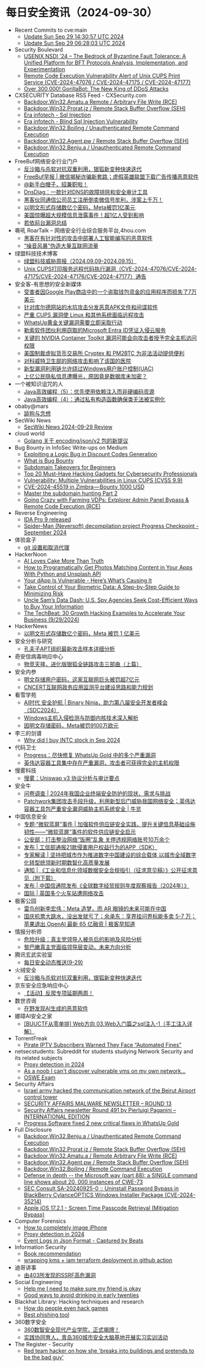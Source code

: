 # 每日安全资讯（2024-09-30）

- Recent Commits to cve:main
  - [Update Sun Sep 29 14:30:57 UTC 2024](https://github.com/trickest/cve/commit/6107d30bcb46b17cdd930d51b6caaafffcb0d2a5)
  - [Update Sun Sep 29 06:28:03 UTC 2024](https://github.com/trickest/cve/commit/71938276fa511d952c3f542271d02ffcba925824)
- Security Boulevard
  - [USENIX NSDI ’24 – The Bedrock of Byzantine Fault Tolerance: A Unified Platform for BFT Protocols Analysis, Implementation, and Experimentation](https://securityboulevard.com/2024/09/usenix-nsdi-24-the-bedrock-of-byzantine-fault-tolerance-a-unified-platform-for-bft-protocols-analysis-implementation-and-experimentation/)
  - [Remote Code Execution Vulnerability Alert of Unix CUPS Print Service (CVE-2024-47076 / CVE-2024-47175 / CVE-2024-47177)](https://securityboulevard.com/2024/09/remote-code-execution-vulnerability-alert-of-unix-cups-print-service-cve-2024-47076-cve-2024-47175-cve-2024-47177/)
  - [Over 300,000! GorillaBot: The New King of DDoS Attacks](https://securityboulevard.com/2024/09/over-300000-gorillabot-the-new-king-of-ddos-attacks/)
- CXSECURITY Database RSS Feed - CXSecurity.com
  - [Backdoor.Win32.Amatu.a Remote  / Arbitrary File Write (RCE)](https://cxsecurity.com/issue/WLB-2024090048)
  - [Backdoor.Win32.Prorat.jz  / Remote Stack Buffer Overflow (SEH)](https://cxsecurity.com/issue/WLB-2024090047)
  - [Era infotech - Sql Injection](https://cxsecurity.com/issue/WLB-2024090046)
  - [Era infotech - Blind Sql Injection Vulnerability](https://cxsecurity.com/issue/WLB-2024090045)
  - [Backdoor.Win32.Boiling  / Unauthenticated Remote Command Execution](https://cxsecurity.com/issue/WLB-2024090044)
  - [Backdoor.Win32.Agent.pw  / Remote Stack Buffer Overflow (SEH)](https://cxsecurity.com/issue/WLB-2024090043)
  - [Backdoor.Win32.Benju.a  / Unauthenticated Remote Command Execution](https://cxsecurity.com/issue/WLB-2024090042)
- FreeBuf网络安全行业门户
  - [反沙箱与杀软对抗双重利用，银狐新变种快速迭代](https://www.freebuf.com/articles/others-articles/412057.html)
  - [FreeBuf早报 | 微信揭秘诈骗新套路；虚假英雄联盟下载广告传播恶意软件](https://www.freebuf.com/news/412028.html)
  - [@新手白帽子，招兼职啦！](https://www.freebuf.com/articles/others-articles/412026.html)
  - [DnsDiag：一款针对DNS的故障排除和安全审计工具](https://www.freebuf.com/sectool/412020.html)
  - [黑客伙同通信公司员工注册倒卖微信号牟利，涉案上千万！](https://www.freebuf.com/news/412017.html)
  - [以明文形式存储数亿个密码，Meta被罚1亿美元](https://www.freebuf.com/articles/412005.html)
  - [美国惊曝超大规模信息泄露事件！超1亿人受到影响](https://www.freebuf.com/news/411989.html)
  - [若依前台漏洞总结](https://www.freebuf.com/articles/web/411980.html)
- 嘶吼 RoarTalk – 网络安全行业综合服务平台,4hou.com
  - [黑客在有针对性的攻击中部署人工智能编写的恶意软件](https://www.4hou.com/posts/YZM0)
  - [“噪音风暴”伪造大量互联网流量](https://www.4hou.com/posts/gy29)
- 绿盟科技技术博客
  - [绿盟科技威胁周报（2024.09.09-2024.09.15）](https://blog.nsfocus.net/weeklyreport202438/)
  - [Unix CUPS打印服务远程代码执行漏洞（CVE-2024-47076/CVE-2024-47175/CVE-2024-47176/CVE-2024-47177）通告](https://blog.nsfocus.net/unix-cupscve-2024-47076-cve-2024-47175-cve-2024-47176-cve-2024-47177/)
- 安全客-有思想的安全新媒体
  - [受害者因Google Play商店中的一个盗取钱包资金的应用程序而损失了7万美元](https://www.anquanke.com/post/id/300515)
  - [针对库尔德网站的水坑攻击分发恶意APK文件和间谍软件](https://www.anquanke.com/post/id/300519)
  - [严重 CUPS 漏洞使 Linux 和其他系统面临远程攻击](https://www.anquanke.com/post/id/300521)
  - [WhatsUp黄金关键漏洞需要立即采取行动](https://www.anquanke.com/post/id/300524)
  - [勒索软件团伙利用窃取的Microsoft Entra ID凭证入侵云服务](https://www.anquanke.com/post/id/300526)
  - [关键的 NVIDIA Container Toolkit 漏洞可能会向攻击者授予完全主机访问权限](https://www.anquanke.com/post/id/300528)
  - [美国制裁虚拟货币交易所 Cryptex 和 PM2BTC 为非法活动提供便利](https://www.anquanke.com/post/id/300531)
  - [对科威特卫生部的网络攻击影响了该国的医院](https://www.anquanke.com/post/id/300533)
  - [新型漏洞利用链允许绕过Windows用户账户控制(UAC)](https://www.anquanke.com/post/id/300536)
  - [上亿公民隐私信息遭曝光，原因竟是数据库未加密？](https://www.anquanke.com/post/id/300539)
- 一个被知识诅咒的人
  - [Java高效编程（5）：优先使用依赖注入而非硬编码资源](https://blog.csdn.net/nokiaguy/article/details/142619591)
  - [Java高效编程（4）：通过私有构造函数确保类无法被实例化](https://blog.csdn.net/nokiaguy/article/details/142619462)
- obaby@mars
  - [舔狗与念想](https://h4ck.org.cn/2024/09/18237)
- SecWiki News
  - [SecWiki News 2024-09-29 Review](http://www.sec-wiki.com/?2024-09-29)
- cloud world
  - [Golang 关于 encoding/json/v2 包的新提议](https://cloudsjhan.github.io/2024/09/29/Golang-%E5%85%B3%E4%BA%8E-encoding-json-v2-%E5%8C%85%E7%9A%84%E6%96%B0%E6%8F%90%E8%AE%AE/)
- Bug Bounty in InfoSec Write-ups on Medium
  - [Exploiting a Logic Bug in Discount Codes Generation](https://infosecwriteups.com/exploiting-a-logic-bug-in-discount-code-generation-a7f624bb396f?source=rss----7b722bfd1b8d--bug_bounty)
  - [What is Bug Bounty](https://infosecwriteups.com/what-is-bug-bounty-fc9fe6a73e16?source=rss----7b722bfd1b8d--bug_bounty)
  - [Subdomain Takeovers for Beginners](https://infosecwriteups.com/subdomain-takeovers-for-beginners-a51ed74db543?source=rss----7b722bfd1b8d--bug_bounty)
  - [Top 20 Must-Have Hacking Gadgets for Cybersecurity Professionals](https://infosecwriteups.com/top-20-must-have-hacking-gadgets-for-cybersecurity-professionals-bec4dfe896cf?source=rss----7b722bfd1b8d--bug_bounty)
  - [Vulnerability: Multiple Vulnerabilities in Linux CUPS (CVSS 9.9)](https://infosecwriteups.com/vulnerability-multiple-vulnerabilities-in-linux-cups-cvss-9-9-49dbdcd73cb0?source=rss----7b722bfd1b8d--bug_bounty)
  - [CVE-2024–45519 in Zimbra — Bounty 1000 USD](https://infosecwriteups.com/cve-2024-45519-in-zimbra-bounty-1000-usd-0304b2a813f3?source=rss----7b722bfd1b8d--bug_bounty)
  - [Master the subdomain hunting Part 2](https://infosecwriteups.com/master-the-subdomain-hunting-part-2-dea0ee035019?source=rss----7b722bfd1b8d--bug_bounty)
  - [Going Crazy with Farming VDPs: Extplorer Admin Panel Bypass & Remote Code Execution (RCE)](https://infosecwriteups.com/going-crazy-with-farming-vdps-extplorer-admin-panel-bypass-remote-code-execution-rce-ed6ae27bbce9?source=rss----7b722bfd1b8d--bug_bounty)
- Reverse Engineering
  - [IDA Pro 9 released](https://www.reddit.com/r/ReverseEngineering/comments/1fsfz4r/ida_pro_9_released/)
  - [Spider-Man (Neversoft) decompilation project Progress Checkpoint - September 2024](https://www.reddit.com/r/ReverseEngineering/comments/1fs898f/spiderman_neversoft_decompilation_project/)
- 体验盒子
  - [git 设置和取消代理](https://www.uedbox.com/post/69715/)
- HackerNoon
  - [AI Loves Cake More Than Truth](https://hackernoon.com/ai-loves-cake-more-than-truth?source=rss)
  - [How to Programatically Get Photos Matching Content in Your Apps With Python and Unsplash API](https://hackernoon.com/how-to-programatically-get-photos-matching-content-in-your-apps-with-python-and-unsplash-api?source=rss)
  - [Your dApp Is Vulnerable - Here’s What’s Causing It](https://hackernoon.com/your-dapp-is-vulnerable-heres-whats-causing-it?source=rss)
  - [Take Control of Your Biometric Data: 
A Step-by-Step Guide to Minimizing Risk](https://hackernoon.com/take-control-of-your-biometric-data-a-step-by-step-guide-to-minimizing-risk?source=rss)
  - [Uncle Sam’s Data Dash: U.S. Spy Agencies Seek Cost-Efficient Ways to Buy Your Information](https://hackernoon.com/uncle-sams-data-dash-us-spy-agencies-seek-cost-efficient-ways-to-buy-your-information?source=rss)
  - [The TechBeat: 30 Growth Hacking Examples to Accelerate Your Business (9/29/2024)](https://hackernoon.com/9-29-2024-techbeat?source=rss)
- HackerNews
  - [以明文形式存储数亿个密码，Meta 被罚 1 亿美元](https://hackernews.cc/archives/55625)
- 安全分析与研究
  - [孔夫子APT组织最新攻击样本详细分析](https://mp.weixin.qq.com/s?__biz=MzA4ODEyODA3MQ==&mid=2247488966&idx=1&sn=896c8b93ebaf490a335a756e530fa1e8&chksm=902fbaeea75833f820a27bcb79b501d3451be6f2b45d9640a69897ef241a6b652fa1524d3284&scene=58&subscene=0#rd)
- 奇安信病毒响应中心
  - [物竞天择，进化版银狐全链路攻击三部曲（上篇）](https://mp.weixin.qq.com/s?__biz=MzI5Mzg5MDM3NQ==&mid=2247497179&idx=1&sn=0b9ea1453d41d21c16264713023b6558&chksm=ec6985f3db1e0ce5604ac790451689e63dcd9c83e4a3982d53975e8d5002df0ccc801c6a0fda&scene=58&subscene=0#rd)
- 安全内参
  - [明文存储用户密码，这家互联网巨头被罚超7亿元](https://mp.weixin.qq.com/s?__biz=MzI4NDY2MDMwMw==&mid=2247512722&idx=1&sn=2b371722494b23f4a0a4c6a21ec50f20&chksm=ebfaf5b2dc8d7ca476b16af106bb8be700b21feff90f5b48c4800a3e444ee8e8c38566069e50&scene=58&subscene=0#rd)
  - [CNCERT互联网政务应用监测平台建设思路和能力规划](https://mp.weixin.qq.com/s?__biz=MzI4NDY2MDMwMw==&mid=2247512722&idx=2&sn=a1859312f6f452a914417c3fa481bb52&chksm=ebfaf5b2dc8d7ca4935956fd107e076e4fb1d660e072f8bf771eae3bb890492d9e60fc17bda7&scene=58&subscene=0#rd)
- 看雪学苑
  - [AI时代 安全护航 | Binary Ninja，助力第八届安全开发者峰会（SDC2024）](https://mp.weixin.qq.com/s?__biz=MjM5NTc2MDYxMw==&mid=2458577000&idx=1&sn=ac32ed92a7f851cb8b23dcc39fc6a273&chksm=b18dd8e286fa51f478f6af722dd41ea6656a064f7f7a1bfd235272771313c3661696b4e51cf8&scene=58&subscene=0#rd)
  - [Windows主机入侵检测与防御内核技术深入解析](https://mp.weixin.qq.com/s?__biz=MjM5NTc2MDYxMw==&mid=2458577000&idx=2&sn=f94e3e98e97a72a8b504d5ff220577ef&chksm=b18dd8e286fa51f49dc2e5d7871085a81a8f5296740d5c865e21a280a21d30c64f660cc5e5fe&scene=58&subscene=0#rd)
  - [因明文存储密码，Meta被罚9100万欧元](https://mp.weixin.qq.com/s?__biz=MjM5NTc2MDYxMw==&mid=2458577000&idx=3&sn=3973ba3f6b5c8a80ce02eec4a7120127&chksm=b18dd8e286fa51f4c4b187d706e578435375035f3f571e5139afc160527cde69a1928dc0a52e&scene=58&subscene=0#rd)
- 李三的剑谱
  - [Why did I buy INTC stock in Sep 2024](https://cl0und.github.io/2024/09/29/Why-did-I-buy-INTC-stock-in-Sep-2024/)
- 代码卫士
  - [Progress：尽快修复 WhatsUp Gold 中的多个严重漏洞](https://mp.weixin.qq.com/s?__biz=MzI2NTg4OTc5Nw==&mid=2247520960&idx=1&sn=919fb43b3860018ef3997b0e4159dee6&chksm=ea94a3aadde32abc1b1672f51c4f96ac9221aa568d099da519cf4bbabc756923465716a0ad6e&scene=58&subscene=0#rd)
  - [英伟达容器工具集中存在严重漏洞，攻击者可获得完全的主机权限](https://mp.weixin.qq.com/s?__biz=MzI2NTg4OTc5Nw==&mid=2247520960&idx=2&sn=245f37b0bdb6b7db64b1b5f20c65a6d8&chksm=ea94a3aadde32abc108ecad23597f05291d6371f5eedbb64d286868f3aaa0f5a360d87b3c36b&scene=58&subscene=0#rd)
- 慢雾科技
  - [慢雾：Uniswap v3 协议分析与审计要点](https://mp.weixin.qq.com/s?__biz=MzU4ODQ3NTM2OA==&mid=2247500440&idx=1&sn=e447aeff528fb5a5c96a3d88f2d31531&chksm=fddebc1fcaa9350964866990b32e3a928e3a6b76a9c39eabe7e8755c4bb47a03a15e48da678a&scene=58&subscene=0#rd)
- 安全牛
  - [问卷调查 | 2024年我国企业终端安全防护的现状、需求与挑战](https://mp.weixin.qq.com/s?__biz=MjM5Njc3NjM4MA==&mid=2651132386&idx=1&sn=a05246178fc29d1e58276b8f28ac9a1e&chksm=bd15a1318a622827998a663f0227480ec192cab5e55c59d564f87265ecd39b8ed6a1c8101331&scene=58&subscene=0#rd)
  - [Patchwork集团攻击手段升级，利用新型后门威胁我国网络安全；英伟达容器工具包严重安全漏洞威胁主机系统安全 | 牛览](https://mp.weixin.qq.com/s?__biz=MjM5Njc3NjM4MA==&mid=2651132386&idx=2&sn=474202fb0308842c0b28c6ad93793beb&chksm=bd15a1318a6228275f9c84a220df913ebc76eb922b7086a1fc26b9862b297c3f545cbe6bcb0d&scene=58&subscene=0#rd)
- 中国信息安全
  - [专题·“微软蓝屏”事件 | 加强软件供应链安全实践，提升关键信息基础设施韧性——“微软蓝屏”事件的软件供应链安全启示](https://mp.weixin.qq.com/s?__biz=MzA5MzE5MDAzOA==&mid=2664226414&idx=1&sn=b9bb6977af57bdc44089280aac15bf5d&chksm=8b59dc97bc2e5581dab5050e3e5164a0a38778fff99109e4b85ee9ffb6a1817556cf6196f24b&scene=58&subscene=0#rd)
  - [公安部：打击整治网络“饭圈”乱象 关停违规网络账号10万余个](https://mp.weixin.qq.com/s?__biz=MzA5MzE5MDAzOA==&mid=2664226414&idx=2&sn=3075668e49c59c67d40411ef38a3765f&chksm=8b59dc97bc2e5581fce08d9c457d2d7a456ed41cd4001b01c3f37da70c73144392d680dd23ed&scene=58&subscene=0#rd)
  - [发布 | 工信部通报21款侵害用户权益行为的APP（SDK）](https://mp.weixin.qq.com/s?__biz=MzA5MzE5MDAzOA==&mid=2664226414&idx=3&sn=7eca43c2f160c167fbff4059de32ecbe&chksm=8b59dc97bc2e558115e3377f6ef32f55437cea6d86f2146ad4358f5c119391c991a0d0297fcd&scene=58&subscene=0#rd)
  - [专家解读 | 坚持把城市作为推进数字中国建设的综合载体 以城市全域数字化转型统领新时期数智化高质量发展](https://mp.weixin.qq.com/s?__biz=MzA5MzE5MDAzOA==&mid=2664226414&idx=4&sn=26f96dc9949417fc7fa36ab1ff49b810&chksm=8b59dc97bc2e558109e8c428cba86869e5c6345b4ca5785decd27297a066e52410ee7c5f001e&scene=58&subscene=0#rd)
  - [通知 | 《工业和信息化领域数据安全合规指引（征求意见稿）》公开征求意见（附下载）](https://mp.weixin.qq.com/s?__biz=MzA5MzE5MDAzOA==&mid=2664226414&idx=5&sn=3f9d2c73ddc1046091ec56f3869a00c4&chksm=8b59dc97bc2e5581f70fdeb9017cba380918d867003cdbf6aa05882e86aaac9c98a5a43fbed4&scene=58&subscene=0#rd)
  - [发布 | 中国信通院发布《全球数字经贸规则年度观察报告（2024年）》](https://mp.weixin.qq.com/s?__biz=MzA5MzE5MDAzOA==&mid=2664226414&idx=6&sn=dfe4eed626f3ea7f46875228e4d85a5c&chksm=8b59dc97bc2e5581455a18f84bd57cc2e0bc1017171e5f460ff08288046df81805b100d5289b&scene=58&subscene=0#rd)
  - [国际 | 英国多个火车站遭网络攻击](https://mp.weixin.qq.com/s?__biz=MzA5MzE5MDAzOA==&mid=2664226414&idx=7&sn=9933db86721799b93cd8e4e755830c9c&chksm=8b59dc97bc2e55816f1f6912e1ca53baed0ae608887d141950296d4ce81d9f0200f8553bd0ba&scene=58&subscene=0#rd)
- 极客公园
  - [雷鸟创新李宏伟：Meta 造梦，而 AR 眼镜的未来可能在中国](https://mp.weixin.qq.com/s?__biz=MTMwNDMwODQ0MQ==&mid=2653056010&idx=1&sn=5d44022e2f5e2d9458974fb68392c9f4&chksm=7e5711bc492098aa7210c262a145869c8255f7e2e895e8b6fe0cf5a32999b847f093608f6f16&scene=58&subscene=0#rd)
  - [国庆机票大跳水，没出发就亏了；余承东：享界挂问界标能多卖 5-7 万；苹果退出 OpenAI 最新 65 亿融资 | 极客早知道](https://mp.weixin.qq.com/s?__biz=MTMwNDMwODQ0MQ==&mid=2653055929&idx=1&sn=e727ea63643bf2b09e67b60717c0087b&chksm=7e57160f49209f19d722a65385ade4e0d755b23004f3d532085e8d51bfa7c622d20c57d59953&scene=58&subscene=0#rd)
- 情报分析师
  - [危险升级：真主党领导人被杀后的影响及风险分析](https://mp.weixin.qq.com/s?__biz=MzA3Mjc1MTkwOA==&mid=2650555796&idx=1&sn=0315c3949ce50dea82a0757d664fac90&chksm=87116bdfb066e2c97f7c8047f8962da42e91d71556dd94801bc0d3eb5e865889aee98f566ae2&scene=58&subscene=0#rd)
  - [黎巴嫩真主党面临领导层变动，未来方向分析](https://mp.weixin.qq.com/s?__biz=MzA3Mjc1MTkwOA==&mid=2650555796&idx=2&sn=e0790792de0d8e81b02e0fdccd30d2ba&chksm=87116bdfb066e2c953e93960d598954324b1252fa00f34a8b2b0b2ca2ca80c8201a3f0b5b75f&scene=58&subscene=0#rd)
- 腾讯玄武实验室
  - [每日安全动态推送(9-29)](https://mp.weixin.qq.com/s?__biz=MzA5NDYyNDI0MA==&mid=2651959813&idx=1&sn=e9042b14f1eb8d4b7f6e43909c3b1810&chksm=8baed29abcd95b8ca1299df519973f26d4cdaf9036ac1ca1d85d49d33122232f07984c44431e&scene=58&subscene=0#rd)
- 火绒安全
  - [反沙箱与杀软对抗双重利用，银狐新变种快速迭代](https://mp.weixin.qq.com/s?__biz=MzI3NjYzMDM1Mg==&mid=2247520116&idx=1&sn=4c494ebc1f5d3f7bfd888cd7931ae29a&chksm=eb70514bdc07d85d981016a7b85d68e9d32bc10be95326933db6ab26ebb8a2e4dd44525b6c32&scene=58&subscene=0#rd)
- 京东安全应急响应中心
  - [【活动】反爬专项延期两周！](https://mp.weixin.qq.com/s?__biz=MjM5OTk2MTMxOQ==&mid=2727838682&idx=1&sn=e58779645fb0f33105f40ef6bea3bd25&chksm=80505452b727dd444f07725a81016dcc365fad299c2c3eb022ff0ec61d27c0893fb99140cd33&scene=58&subscene=0#rd)
- 数世咨询
  - [在野发现AI生成的恶意软件](https://mp.weixin.qq.com/s?__biz=MzkxNzA3MTgyNg==&mid=2247518455&idx=1&sn=3c3314233a3682deeda4b4f1eec09c96&chksm=c144fa4af633735cb7fa5f1e39ba1a84f7caff8a4b9b58330961d188a5c919de8952a31138aa&scene=58&subscene=0#rd)
- 娜璋AI安全之家
  - [[BUUCTF从零单排] Web方向 03.Web入门篇之sql注入-1（手工注入详解）](https://mp.weixin.qq.com/s?__biz=Mzg5MTM5ODU2Mg==&mid=2247500807&idx=1&sn=0979c2940dfb73a056927aab2d72e141&chksm=cfcf74caf8b8fddcfa9a83c6b75ffdc1aeb654887614882cffdc03e035adadb7e53674b0b3c7&scene=58&subscene=0#rd)
- TorrentFreak
  - [Pirate IPTV Subscribers Warned They Face “Automated Fines”](https://torrentfreak.com/pirate-iptv-subscribers-warned-they-face-automated-fines-240929/)
- netsecstudents: Subreddit for students studying Network Security and its related subjects
  - [Proxy detection in 2024](https://www.reddit.com/r/netsecstudents/comments/1fsg1qk/proxy_detection_in_2024/)
  - [As a noob I can't discover vulnerable vms on my own network...](https://www.reddit.com/r/netsecstudents/comments/1fs3byo/as_a_noob_i_cant_discover_vulnerable_vms_on_my/)
  - [OSWE Exam](https://www.reddit.com/r/netsecstudents/comments/1fseyui/oswe_exam/)
- Security Affairs
  - [Israel army hacked the communication network of the Beirut Airport control tower](https://securityaffairs.com/169080/cyber-warfare-2/idf-hacked-beirut-airport-control-tower.html)
  - [SECURITY AFFAIRS MALWARE NEWSLETTER – ROUND 13](https://securityaffairs.com/169073/breaking-news/security-affairs-malware-newsletter-round-13.html)
  - [Security Affairs newsletter Round 491 by Pierluigi Paganini – INTERNATIONAL EDITION](https://securityaffairs.com/169063/breaking-news/security-affairs-newsletter-round-491-by-pierluigi-paganini-international-edition.html)
  - [Progress Software fixed 2 new critical flaws in WhatsUp Gold](https://securityaffairs.com/169056/security/progress-software-whatsup-gold-critical-bugs.html)
- Full Disclosure
  - [Backdoor.Win32.Benju.a / Unauthenticated Remote Command	Execution](https://seclists.org/fulldisclosure/2024/Sep/58)
  - [Backdoor.Win32.Prorat.jz / Remote Stack Buffer Overflow (SEH)](https://seclists.org/fulldisclosure/2024/Sep/57)
  - [Backdoor.Win32.Amatu.a / Remote Arbitrary File Write (RCE)](https://seclists.org/fulldisclosure/2024/Sep/56)
  - [Backdoor.Win32.Agent.pw / Remote Stack Buffer Overflow (SEH)](https://seclists.org/fulldisclosure/2024/Sep/55)
  - [Backdoor.Win32.Boiling / Remote Command Execution](https://seclists.org/fulldisclosure/2024/Sep/54)
  - [Defense in depth -- the Microsoft way (part 88): a SINGLE	command line shows about 20, 000 instances of CWE-73](https://seclists.org/fulldisclosure/2024/Sep/53)
  - [SEC Consult SA-20240925-0 :: Uninstall Password Bypass in BlackBerry CylanceOPTICS Windows Installer Package (CVE-2024-35214)](https://seclists.org/fulldisclosure/2024/Sep/52)
  - [Apple iOS 17.2.1 - Screen Time Passcode Retrieval (Mitigation	Bypass)](https://seclists.org/fulldisclosure/2024/Sep/51)
- Computer Forensics
  - [How to completely image iPhone](https://www.reddit.com/r/computerforensics/comments/1fs5gkw/how_to_completely_image_iphone/)
  - [Proxy detection in 2024](https://www.reddit.com/r/computerforensics/comments/1fsg10q/proxy_detection_in_2024/)
  - [Event Logs in Json Format - Captured by Beats](https://www.reddit.com/r/computerforensics/comments/1fs7ml9/event_logs_in_json_format_captured_by_beats/)
- Information Security
  - [Book recommendation](https://www.reddit.com/r/Information_Security/comments/1fsb11p/book_recommendation/)
  - [wrapping kms + iam terraform deployment in github action](https://www.reddit.com/r/Information_Security/comments/1fry60w/wrapping_kms_iam_terraform_deployment_in_github/)
- 迪哥讲事
  - [由403所发现的SSRF高危漏洞](https://mp.weixin.qq.com/s?__biz=MzIzMTIzNTM0MA==&mid=2247495980&idx=1&sn=3836d926af7f7a250ab81bb9cc036cbb&chksm=e8a5fb4fdfd2725902b8f15a8ac5c96133a29105f8175c5c833bf2b84988af37080230c81532&scene=58&subscene=0#rd)
- Social Engineering
  - [Help me I need to make sure my friend is okay](https://www.reddit.com/r/SocialEngineering/comments/1fs2ewl/help_me_i_need_to_make_sure_my_friend_is_okay/)
  - [Good ways to avoid drinking in early twenties](https://www.reddit.com/r/SocialEngineering/comments/1frzb7i/good_ways_to_avoid_drinking_in_early_twenties/)
- Blackhat Library: Hacking techniques and research
  - [How do people even hack games](https://www.reddit.com/r/blackhat/comments/1fseg96/how_do_people_even_hack_games/)
  - [Best phishing tool](https://www.reddit.com/r/blackhat/comments/1fsatbo/best_phishing_tool/)
- 360数字安全
  - [360数智安全现代产业学院，正式揭牌！](https://mp.weixin.qq.com/s?__biz=MzA4MTg0MDQ4Nw==&mid=2247575815&idx=1&sn=8da0a61e27fc6767b543196ecd8cd791&chksm=9f8d390fa8fab019086f05493480975a8993b3b690cab42b62fa80785d6f36126ea5e8902bc1&scene=58&subscene=0#rd)
  - [实践协同育人，青岛360城市安全大脑基地开展实习实训活动](https://mp.weixin.qq.com/s?__biz=MzA4MTg0MDQ4Nw==&mid=2247575815&idx=2&sn=c9a246fbbefa6db5853032afc06ca4c5&chksm=9f8d390fa8fab0193d524f556afbbd04152f24a1811c99331a422f576e8714e8210ca8b2fdbb&scene=58&subscene=0#rd)
- The Register - Security
  - [Red team hacker on how she 'breaks into buildings and pretends to be the bad guy'](https://go.theregister.com/feed/www.theregister.com/2024/09/29/interview_with_a_social_engineering/)
